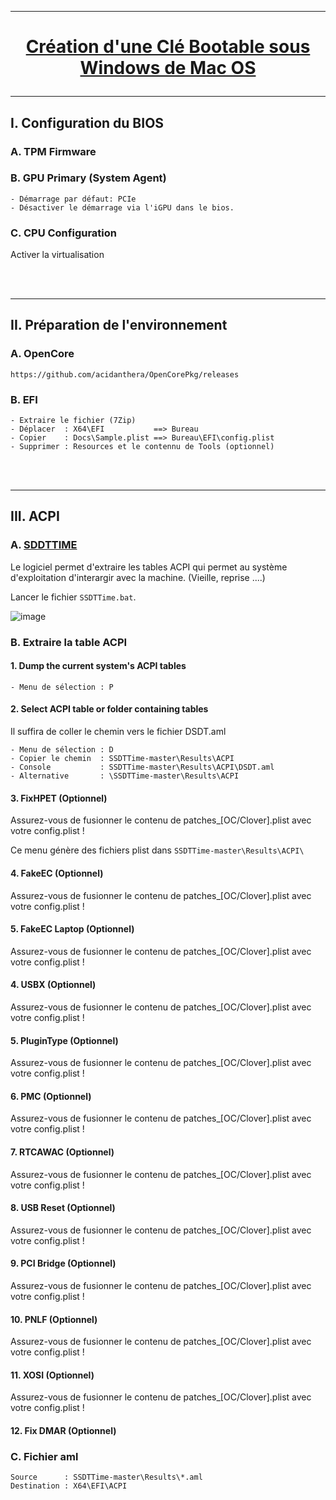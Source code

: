 ---------------------------------------------------------------------------------------------------------------
# <p align='center'> [Création d'une Clé Bootable sous Windows de Mac OS](https://github.com/acidanthera/OpenCorePkg/releases)

---------------------------------------------------------------------------------------------------------------
## I. Configuration du BIOS
### A. TPM Firmware
### B. GPU Primary (System Agent)
```
- Démarrage par défaut: PCIe
- Désactiver le démarrage via l'iGPU dans le bios.
```
### C. CPU Configuration
Activer la virtualisation


<br />
<br />

---------------------------------------------------------------------------------------------------------------
## II. Préparation de l'environnement
### A. OpenCore
```
https://github.com/acidanthera/OpenCorePkg/releases
```

### B. EFI
```
- Extraire le fichier (7Zip)
- Déplacer  : X64\EFI           ==> Bureau
- Copier    : Docs\Sample.plist ==> Bureau\EFI\config.plist
- Supprimer : Resources et le contennu de Tools (optionnel)
```

<br />
<br />

---------------------------------------------------------------------------------------------------------------
## III. ACPI
### A. [SDDTTIME](https://github.com/corpnewt/SSDTTime/archive/refs/heads/master.zip)
Le logiciel permet d'extraire les tables ACPI qui permet au système d'exploitation d'interargir avec la machine. (Vieille, reprise ....)

Lancer le fichier `SSDTTime.bat`.

![image](https://github.com/user-attachments/assets/79a60e7e-724e-4b39-a429-b631f2fb3195)

### B. Extraire la table ACPI
#### 1. Dump the current system's ACPI tables
```
- Menu de sélection : P
```
#### 2. Select ACPI table or folder containing tables
Il suffira de coller le chemin vers le fichier DSDT.aml
```
- Menu de sélection : D
- Copier le chemin  : SSDTTime-master\Results\ACPI
- Console           : SSDTTime-master\Results\ACPI\DSDT.aml
- Alternative       : \SSDTTime-master\Results\ACPI
```

#### 3. FixHPET (Optionnel)
Assurez-vous de fusionner le contenu de patches_[OC/Clover].plist avec votre config.plist !

Ce menu génère des fichiers plist dans `SSDTTime-master\Results\ACPI\`

#### 4. FakeEC (Optionnel)
Assurez-vous de fusionner le contenu de patches_[OC/Clover].plist avec votre config.plist !

#### 5. FakeEC Laptop (Optionnel)
Assurez-vous de fusionner le contenu de patches_[OC/Clover].plist avec votre config.plist !

#### 4. USBX (Optionnel)
Assurez-vous de fusionner le contenu de patches_[OC/Clover].plist avec votre config.plist !

#### 5. PluginType (Optionnel)
Assurez-vous de fusionner le contenu de patches_[OC/Clover].plist avec votre config.plist !

#### 6. PMC (Optionnel)
Assurez-vous de fusionner le contenu de patches_[OC/Clover].plist avec votre config.plist !

#### 7. RTCAWAC (Optionnel)
Assurez-vous de fusionner le contenu de patches_[OC/Clover].plist avec votre config.plist !

#### 8. USB Reset (Optionnel)
Assurez-vous de fusionner le contenu de patches_[OC/Clover].plist avec votre config.plist !

#### 9. PCI Bridge (Optionnel)
Assurez-vous de fusionner le contenu de patches_[OC/Clover].plist avec votre config.plist !

#### 10. PNLF (Optionnel)
Assurez-vous de fusionner le contenu de patches_[OC/Clover].plist avec votre config.plist !

#### 11. XOSI (Optionnel)
Assurez-vous de fusionner le contenu de patches_[OC/Clover].plist avec votre config.plist !

#### 12. Fix DMAR (Optionnel)

### C. Fichier aml
```
Source      : SSDTTime-master\Results\*.aml
Destination : X64\EFI\ACPI
```

